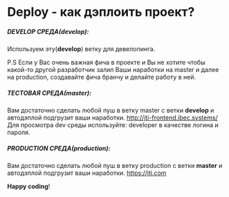 # Deploy - как дэплоить проект?
##### DEVELOP СРЕДА(develop):
Используем эту(**develop**) ветку для девелопинга.

P.S Если у Вас очень важная фича в проекте и Вы не хотите чтобы какой-то другой разработчик залил Ваши наработки на master и далее на production, создавайте фича бранчу и делайте работу в ней.

##### ТЕСТОВАЯ СРЕДА(master):
Вам достаточно сделать любой пуш в ветку master с ветки **develop** и автодэплой подгрузит ваши наработки. 
http://jti-frontend.ibec.systems/
Для просмотра dev среды используйте: developer в качестве логина и пароля.

##### PRODUCTION СРЕДА(production):
Вам достаточно сделать любой пуш в ветку production с ветки **master** и автодэплой подгрузит ваши наработки. 
https://jti.com

**Happy coding**!